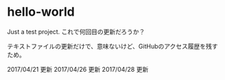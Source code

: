 # hello-world
Just a test project.
これで何回目の更新だろうか？

テキストファイルの更新だけで、意味ないけど、GitHubのアクセス履歴を残すため。

2017/04/21 更新
2017/04/26 更新
2017/04/28 更新